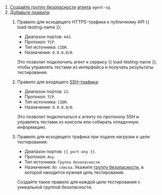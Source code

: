 1. [Создайте группу безопасности](../../vpc/operations/security-group-create.md) [агента](../../load-testing/concepts/agent.md) `agent-sg`.
1. [Добавьте правила](../../vpc/operations/security-group-add-rule.md):
   1. Правило для исходящего HTTPS-трафика к публичному API {{ load-testing-name }}:
      * Диапазон портов: `443`.
      * Протокол: `TCP`.
      * Тип источника: `CIDR`.
      * Назначение: `0.0.0.0/0`.

      Это позволит подключить агент к сервису {{ load-testing-name }}, чтобы управлять тестами из интерфейса и получать результаты тестирования.
   1. Правило для входящего [SSH-трафика](../../glossary/ssh-keygen.md):
      * Диапазон портов: `22`.
      * Протокол: `TCP`.
      * Тип источника: `CIDR`.
      * Назначение: `0.0.0.0/0`.

      Это позволит подключаться к агенту по протоколу SSH и управлять тестами из консоли или собирать отладочную информацию.
   1. Правило для исходящего трафика при подаче нагрузки к цели тестирования:
      * Диапазон портов: `{{ port-any }}`.
      * Протокол: `Any`.
      * Тип источника: `Группа безопасности`.
      * Назначение: `Из списка`. Укажите [группу безопасности](../../vpc/concepts/security-groups.md), в которой находится нужная цель тестирования.

      Создайте такое правило для каждой цели тестирования с уникальной группой безопасности.